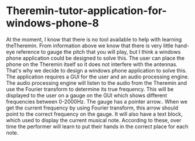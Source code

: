 Theremin-tutor-application-for-windows-phone-8
==============================================

At the moment, I know that there is no tool available to help with learning theTheremin. From information above we know that there is very little hand-eye reference to gauge the pitch that you will play, but I think a windows phone application could be designed to solve this. The user can place the phone on the Theremin itself so it does not interfere with the antennas. That's why we decide to design a windows phone application to solve this. The application requires a GUI for the user and an audio processing engine. The audio processing engine will listen to the audio from the Theremin and use the Fourier transform to determine its true frequency. This will be displayed to the user on a gauge on the GUI which shows different frequencies between 0-2000Hz. The gauge has a pointer arrow.. When we get the current frequency by using Fourier transform, this arrow should point to the correct frequency on the gauge. It will also have a text block, which used to display the current musical note. According to these, over time the performer will learn to put their hands in the correct place for each note.

